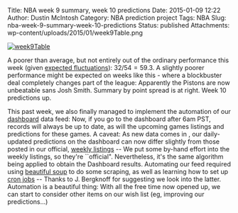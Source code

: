 Title: NBA week 9 summary, week 10 predictions
Date: 2015-01-09 12:22
Author: Dustin McIntosh
Category: NBA prediction project
Tags: NBA
Slug: nba-week-9-summary-week-10-predictions
Status: published
Attachments: wp-content/uploads/2015/01/week9Table.png

[![week9Table]({static}/wp-content/uploads/2015/01/week9Table.png)]({static}/wp-content/uploads/2015/01/week9Table.png)

A poorer than average, but not entirely out of the ordinary performance this week (given [expected fluctuations](http://efavdb.com/nba-week-5-summary-week-6-predictions/)): $32/54 = 59.3%$. A slightly poorer performance might be expected on weeks like this - where a blockbuster deal completely changes part of the league: Apparently the Pistons are now unbeatable sans Josh Smith. Summary by point spread is at right. Week 10 predictions up.

This past week, we also finally managed to implement the automation of our [dashboard](http://efavdb.com/nba-dash/) data feed: Now, if you go to the dashboard after 6am PST, records will always be up to date, as will the upcoming games listings and predictions for these games. A caveat: As new data comes in , our daily-updated predictions on the dashboard can now differ slightly from those posted in our official, [weekly listings](http://efavdb.com/weekly-nba-predictions/) -- We put some by-hand effort into the weekly listings, so they're \`\`official". Nevertheless, it's the same algorithm being applied to obtain the Dashboard results. Automating our feed required using [beautiful soup](http://www.crummy.com/software/BeautifulSoup/) to do some scraping, as well as learning how to set up [cron jobs](http://en.wikipedia.org/wiki/Cron) -- Thanks to J. Bergknoff for suggesting we look into the latter. Automation is a beautiful thing: With all the free time now opened up, we can start to consider other items on our wish list (eg, improving our predictions...)
